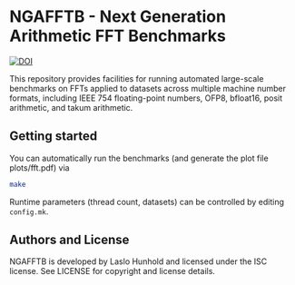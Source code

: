 # NGAFFTB - Next Generation Arithmetic FFT Benchmarks

[![DOI](https://zenodo.org/badge/DOI/10.5281/zenodo.15205716.svg)](https://doi.org/10.5281/zenodo.15205716)

This repository provides facilities for running automated large-scale
benchmarks on FFTs applied to datasets across multiple machine
number formats, including IEEE 754 floating-point numbers, OFP8, bfloat16,
posit arithmetic, and takum arithmetic.

## Getting started

You can automatically run the benchmarks (and generate the plot file
plots/fft.pdf) via

```sh
make
```

Runtime parameters (thread count, datasets) can be controlled by editing
`config.mk`.

## Authors and License

NGAFFTB is developed by Laslo Hunhold and licensed under the ISC license.
See LICENSE for copyright and license details.
